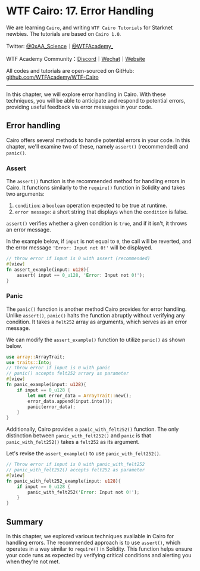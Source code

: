 # WTF Cairo: 17. Error Handling

We are learning `Cairo`, and writing `WTF Cairo Tutorials` for Starknet newbies. The tutorials are based on `Cairo 1.0`.

Twitter: [@0xAA_Science](https://twitter.com/0xAA_Science)｜[@WTFAcademy_](https://twitter.com/WTFAcademy_)

WTF Academy Community：[Discord](https://discord.wtf.academy)｜[Wechat](https://docs.google.com/forms/d/e/1FAIpQLSe4KGT8Sh6sJ7hedQRuIYirOoZK_85mizdw7vA1-YjodgJ-A/viewform?usp=sf_link)｜[Website](https://wtf.academy)

All codes and tutorials are open-sourced on GitHub: [github.com/WTFAcademy/WTF-Cairo](https://github.com/WTFAcademy/WTF-Cairo)

---

In this chapter, we will explore error handling in Cairo. With these techniques, you will be able to anticipate and respond to potential errors, providing useful feedback via error messages in your code.

## Error handling

Cairo offers several methods to handle potential errors in your code. In this chapter, we'll examine two of these, namely `assert()` (recommended) and `panic()`.

### Assert

The `assert()` function is the recommended method for handling errors in Cairo. It functions similarly to the `require()` function in Solidity and takes two arguments:

1. `condition`: a `boolean` operation expected to be true at runtime.
2. `error message`: a short string that displays when the `condition` is false.

`assert()` verifies whether a given condition is `true`, and if it isn't, it throws an error message.

In the example below, if `input` is not equal to `0`, the call will be reverted, and the error message `'Error: Input not 0!'` will be displayed.

```rust
// throw error if input is 0 with assert (recommended)
#[view]
fn assert_example(input: u128){
    assert( input == 0_u128, 'Error: Input not 0!');
}
```

### Panic

The `panic()` function is another method Cairo provides for error handling. Unlike `assert()`, `panic()` halts the function abruptly without verifying any condition. It takes a `felt252` array as arguments, which serves as an error message.

We can modify the `assert_example()` function to utilize `panic()` as shown below.

```rust
use array::ArrayTrait;
use traits::Into;
// Throw error if input is 0 with panic
// panic() accepts felt252 arrary as parameter
#[view]
fn panic_example(input: u128){
    if input == 0_u128 {
        let mut error_data = ArrayTrait::new();
        error_data.append(input.into());
        panic(error_data);
    }
}
```

Additionally, Cairo provides a `panic_with_felt252()` function. The only distinction between `panic_with_felt252()` and `panic` is that `panic_with_felt252()` takes a `felt252` as its argument.

Let's revise the `assert_example()` to use `panic_with_felt252()`.
```rust
// Throw error if input is 0 with panic_with_felt252
// panic_with_felt252() accepts felt252 as parameter
#[view]
fn panic_with_felt252_example(input: u128){
    if input == 0_u128 {
        panic_with_felt252('Error: Input not 0!');
    }
}
```

## Summary

In this chapter, we explored various techniques available in Cairo for handling errors. The recommended approach is to use `assert()`, which operates in a way similar to `require()` in Solidity. This function helps ensure your code runs as expected by verifying critical conditions and alerting you when they're not met.